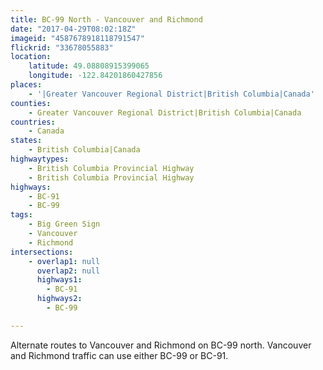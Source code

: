 ```yaml
---
title: BC-99 North - Vancouver and Richmond
date: "2017-04-29T08:02:18Z"
imageid: "4587678918118791547"
flickrid: "33678055883"
location:
    latitude: 49.08808915399065
    longitude: -122.84201860427856
places:
    - '|Greater Vancouver Regional District|British Columbia|Canada'
counties:
    - Greater Vancouver Regional District|British Columbia|Canada
countries:
    - Canada
states:
    - British Columbia|Canada
highwaytypes:
    - British Columbia Provincial Highway
    - British Columbia Provincial Highway
highways:
    - BC-91
    - BC-99
tags:
    - Big Green Sign
    - Vancouver
    - Richmond
intersections:
    - overlap1: null
      overlap2: null
      highways1:
        - BC-91
      highways2:
        - BC-99

---
```

Alternate routes to Vancouver and Richmond on BC-99 north.  Vancouver and Richmond traffic can use either BC-99 or BC-91.